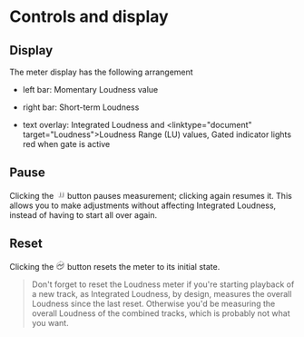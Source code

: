# Controls and display

## Display
The meter display has the following arrangement

* left bar: Momentary <link type="document" target="Loudness">Loudness</link> value

* right bar: Short-term <link type="document" target="Loudness">Loudness</link>

* text overlay: Integrated <link type="document" target="Loudness">Loudness</link> and
<linktype="document" target="Loudness">Loudness</link> <link type="document" target="Range">Range</link>
(LU) values, Gated indicator lights red when gate is active

## Pause
Clicking the ![](include/Pause.png) button
pauses measurement; clicking again resumes it. This allows you to make adjustments without affecting
Integrated <link type="document" target="Loudness">Loudness</link>, instead of having to start all
over again.

## Reset
Clicking the ![](include/Refresh.png) button resets the meter to its initial state.

>Don't forget to reset the <link type="document" target="Loudness">Loudness</link> meter
if you're starting playback of a new track, as Integrated <link type="document" target="Loudness">
Loudness</link>, by design, measures the overall <link type="document" target="Loudness">
Loudness</link> since the last reset. Otherwise you'd be measuring the overall <link type="document"
target="Loudness">Loudness </link> of the combined tracks, which is probably not what you want.


